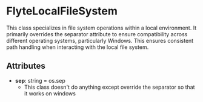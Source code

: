 # FlyteLocalFileSystem

This class specializes in file system operations within a local environment. It primarily overrides the separator attribute to ensure compatibility across different operating systems, particularly Windows. This ensures consistent path handling when interacting with the local file system.

## Attributes

- **sep**: string = os.sep
  - This class doesn&#x27;t do anything except override the separator so that it works on windows



